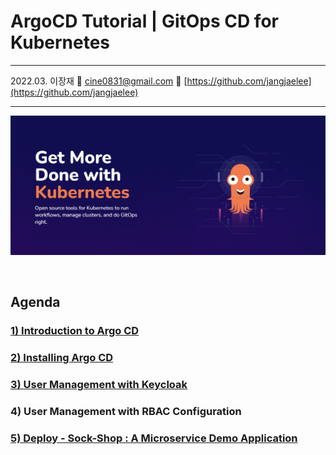 # ArgoCD Tutorial | GitOps CD for Kubernetes

---

2022.03. 이장재    📧 cine0831@gmail.com     📂 [https://github.com/jangjaelee](https://github.com/jangjaelee)

---

![ArgoCD_wallpapaer_3.png](https://github.com/jangjaelee/tutorials-argocd/blob/main/img/ArgoCD_wallpapaer_3.png)

&nbsp;

## Agenda
### [**1) Introduction to Argo CD**](https://github.com/jangjaelee/tutorials-argocd/wiki/1\)-Introduction-to-Argo-CD)
### [**2) Installing Argo CD**](https://github.com/jangjaelee/tutorials-argocd/wiki/2\)-Installing-Argo-CD-(included-HA))
### [**3) User Management with Keycloak**](https://github.com/jangjaelee/tutorials-argocd/wiki/3\)-User-Management-with-Keycloak)
### **4) User Management with RBAC Configuration**
### [**5) Deploy - Sock-Shop : A Microservice Demo Application**](https://github.com/jangjaelee/tutorials-argocd/wiki/5\)-Deploy\--a-Sock-Shop-\(A-Microservice-Demo-Application\))
